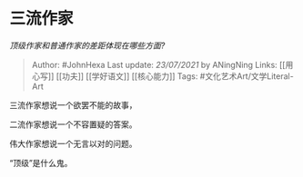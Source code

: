 # 三流作家
*顶级作家和普通作家的差距体现在哪些方面?*

> Author: #JohnHexa
Last update: *23/07/2021* by ANingNing
Links: [[用心写]] [[功夫]] [[学好语文]] [[核心能力]]
Tags:  #文化艺术Art/文学Literal-Art 



三流作家想说一个欲罢不能的故事，

二流作家想说一个不容置疑的答案。

伟大作家想说一个无言以对的问题。

“顶级”是什么鬼。



